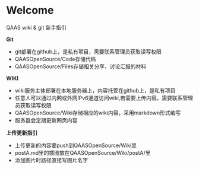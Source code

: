 # Welcome
QAAS wiki &amp; git 新手指引

**Git**
- git部署在github上，是私有项目，需要联系管理员获取读写权限
- QAASOpenSource/Code存储代码
- QAASOpenSource/Files存储相关分享、讨论汇报的材料

**WIKI**
- wiki服务主体部署在本地服务器上，内容托管在github上，是私有项目
- 任意人可以通过内网或外网IPv6通道访问wiki,若需要上传内容，需要联系管理员获取读写权限
- QAASOpenSource/Wiki存储相应的wiki内容，采用markdown形式编写
- 服务器会定期更新网页内容

**上传更新指引**
- 上传更新的内容要push到QAASOpenSource/Wiki里
- postA.md里的插图放在QAASOpenSource/Wiki/postA/里
- 添加图片时路径直接写图片名字

